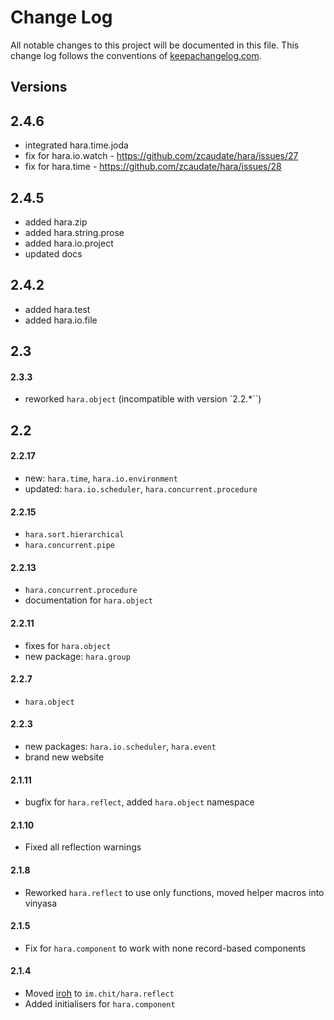 # Change Log
All notable changes to this project will be documented in this file. This change log follows the conventions of [keepachangelog.com](http://keepachangelog.com/).

## Versions

## 2.4.6
- integrated hara.time.joda
- fix for hara.io.watch - https://github.com/zcaudate/hara/issues/27 
- fix for hara.time - https://github.com/zcaudate/hara/issues/28

## 2.4.5
- added hara.zip
- added hara.string.prose
- added hara.io.project
- updated docs

## 2.4.2
- added hara.test
- added hara.io.file


## 2.3

#### 2.3.3
- reworked `hara.object` (incompatible with version `2.2.*``)

## 2.2

#### 2.2.17
- new: `hara.time`, `hara.io.environment`
- updated: `hara.io.scheduler`, `hara.concurrent.procedure`

#### 2.2.15
- `hara.sort.hierarchical`
- `hara.concurrent.pipe`

#### 2.2.13
- `hara.concurrent.procedure`
- documentation for `hara.object`

#### 2.2.11
- fixes for `hara.object`
- new package: `hara.group`

#### 2.2.7
- `hara.object`

#### 2.2.3
- new packages: `hara.io.scheduler`, `hara.event`
- brand new website

#### 2.1.11
- bugfix for `hara.reflect`, added `hara.object` namespace

#### 2.1.10
- Fixed all reflection warnings

#### 2.1.8
- Reworked `hara.reflect` to use only functions, moved helper macros into vinyasa

#### 2.1.5
- Fix for `hara.component` to work with none record-based components

#### 2.1.4

- Moved [iroh](http://github.com/zcaudate/iroh) to `im.chit/hara.reflect`
- Added initialisers for `hara.component`
